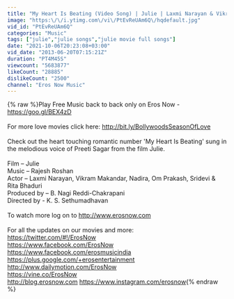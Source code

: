 ```yaml
---
title: "My Heart Is Beating (Video Song) | Julie | Laxmi Narayan & Vikram Makandar | Sridevi Best Songs"
image: "https:\/\/i.ytimg.com\/vi\/PtEvReUAm6Q\/hqdefault.jpg"
vid_id: "PtEvReUAm6Q"
categories: "Music"
tags: ["julie","julie songs","julie movie full songs"]
date: "2021-10-06T20:23:08+03:00"
vid_date: "2013-06-20T07:15:21Z"
duration: "PT4M45S"
viewcount: "5683877"
likeCount: "28885"
dislikeCount: "2500"
channel: "Eros Now Music"
---
```

{% raw %}Play Free Music back to back only on Eros Now - <a rel="nofollow" target="blank" href="https://goo.gl/BEX4zD">https://goo.gl/BEX4zD</a><br /><br />For more love movies click here: <a rel="nofollow" target="blank" href="http://bit.ly/BollywoodsSeasonOfLove">http://bit.ly/BollywoodsSeasonOfLove</a><br /><br />Check out the heart touching romantic number 'My Heart Is Beating' sung in the melodious voice of Preeti Sagar from the film Julie.<br /><br />Film – Julie<br />Music – Rajesh Roshan<br />Actor –  Laxmi Narayan, Vikram Makandar, Nadira, Om Prakash, Sridevi &amp; Rita Bhaduri <br />Produced by – B. Nagi Reddi-Chakrapani<br />Directed by - K. S. Sethumadhavan <br /><br />To watch more log on to <a rel="nofollow" target="blank" href="http://www.erosnow.com">http://www.erosnow.com</a><br /><br />For all the updates on our movies and more:<br /><a rel="nofollow" target="blank" href="https://twitter.com/#!/ErosNow">https://twitter.com/#!/ErosNow</a><br /><a rel="nofollow" target="blank" href="https://www.facebook.com/ErosNow">https://www.facebook.com/ErosNow</a><br /><a rel="nofollow" target="blank" href="https://www.facebook.com/erosmusicindia">https://www.facebook.com/erosmusicindia</a><br /><a rel="nofollow" target="blank" href="https://plus.google.com/+erosentertainment">https://plus.google.com/+erosentertainment</a><br /><a rel="nofollow" target="blank" href="http://www.dailymotion.com/ErosNow">http://www.dailymotion.com/ErosNow</a><br /><a rel="nofollow" target="blank" href="https://vine.co/ErosNow">https://vine.co/ErosNow</a> <br /><a rel="nofollow" target="blank" href="http://blog.erosnow.com">http://blog.erosnow.com</a> <a rel="nofollow" target="blank" href="https://www.instagram.com/erosnow">https://www.instagram.com/erosnow</a>{% endraw %}
